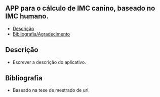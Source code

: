 
<!-- TABLE OF CONTENTS -->

## APP para o cálculo de IMC canino, baseado no IMC humano.

- [Descrição](#Descrição)
- [Bibliografia/Agradecimento](#Bibliografia)

<!-- ABOUT THE PROJECT -->
## Descrição
 - Escrever a descrição do aplicativo.

## Bibliografia

 - Baseado na tese de mestrado de url.